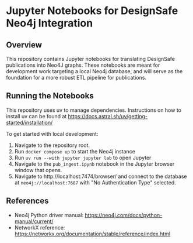 # Jupyter Notebooks for DesignSafe Neo4j Integration
## Overview
This repository contains Jupyter notebooks for translating DesignSafe publications into 
Neo4J graphs. These notebooks are meant for development work targeting a local Neo4j database, 
and will serve as the foundation for a more robust ETL pipeline for publications.

## Running the Notebooks
This repository uses uv to manage dependencies. Instructions on how to install uv can be found at https://docs.astral.sh/uv/getting-started/installation/

To get started with local development:
1. Navigate to the repository root.
2. Run `docker compose up` to start the Neo4j instance
3. Run `uv run --with jupyter jupyter lab` to open Jupyter
4. Navigate to the `pub_ingest.ipynb` notebook in the Jupyter browser window that opens.
5. Navigate to http://localhost:7474/browser/ and connect to the database at `neo4j://localhost:7687` with "No Authentication Type" selected.

## References
- Neo4j Python driver manual: https://neo4j.com/docs/python-manual/current/
- NetworkX reference: https://networkx.org/documentation/stable/reference/index.html